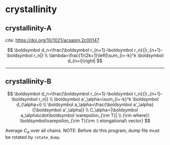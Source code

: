 # crystallinity


## crystallinity-A

cite: https://doi.org/10/1021/acsapm.2c00147

$$
\boldsymbol d_n=\frac{\boldsymbol r_{n+1}-\boldsymbol r_n}{|r_{n+1}-\boldsymbol r_n|} \\
\lambda=\frac{1}{2k+1}\left|\sum_{i=-k}^k \boldsymbol d_{n+i}\right|
$$

---

## crystallinity-B

$$
\boldsymbol d_n=\frac{\boldsymbol r_{n+1}-\boldsymbol r_n}{|r_{n+1}-\boldsymbol r_n|} \\
\boldsymbol a'_\alpha=\sum_{i=-k}^k \boldsymbol d_{\alpha+i} \\
\boldsymbol a_\alpha=\frac{\boldsymbol a'_\alpha}{|\boldsymbol a'_\alpha|} \\
C_\alpha=|\boldsymbol a_\alpha\cdot\boldsymbol \varepsilon_{\rm T}| \\
{\rm where}\ \boldsymbol\varepsilon_{\rm T}{\rm :\ elongational\ vector}
$$

Average $C_\alpha$ over all chains.
NOTE: Before do this program, dump file must be rotated by `rotate_dump`.

